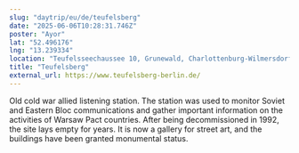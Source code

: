 ```yaml
---
slug: "daytrip/eu/de/teufelsberg"
date: "2025-06-06T10:28:31.746Z"
poster: "Ayor"
lat: "52.496176"
lng: "13.239334"
location: "Teufelsseechaussee 10, Grunewald, Charlottenburg-Wilmersdorf, 14193 Berlin, Germany"
title: "Teufelsberg"
external_url: https://www.teufelsberg-berlin.de/
---
```

Old cold war allied listening station. The station was used to monitor Soviet and Eastern Bloc communications and gather important information on the activities of Warsaw Pact countries. After being decommissioned in 1992, the site lays empty for years. It is now a gallery for street art, and the buildings have been granted monumental status.
